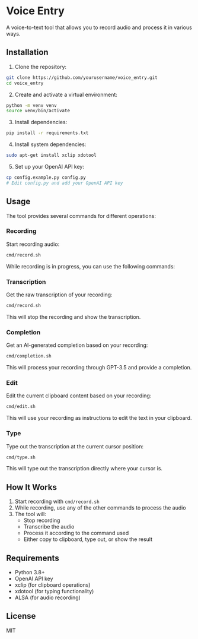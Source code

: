 # Voice Entry

A voice-to-text tool that allows you to record audio and process it in various ways.

## Installation

1. Clone the repository:
```bash
git clone https://github.com/yourusername/voice_entry.git
cd voice_entry
```

2. Create and activate a virtual environment:
```bash
python -m venv venv
source venv/bin/activate
```

3. Install dependencies:
```bash
pip install -r requirements.txt
```

4. Install system dependencies:
```bash
sudo apt-get install xclip xdotool
```

5. Set up your OpenAI API key:
```bash
cp config.example.py config.py
# Edit config.py and add your OpenAI API key
```

## Usage

The tool provides several commands for different operations:

### Recording

Start recording audio:
```bash
cmd/record.sh
```

While recording is in progress, you can use the following commands:

### Transcription

Get the raw transcription of your recording:
```bash
cmd/record.sh
```
This will stop the recording and show the transcription.

### Completion

Get an AI-generated completion based on your recording:
```bash
cmd/completion.sh
```
This will process your recording through GPT-3.5 and provide a completion.

### Edit

Edit the current clipboard content based on your recording:
```bash
cmd/edit.sh
```
This will use your recording as instructions to edit the text in your clipboard.

### Type

Type out the transcription at the current cursor position:
```bash
cmd/type.sh
```
This will type out the transcription directly where your cursor is.

## How It Works

1. Start recording with `cmd/record.sh`
2. While recording, use any of the other commands to process the audio
3. The tool will:
   - Stop recording
   - Transcribe the audio
   - Process it according to the command used
   - Either copy to clipboard, type out, or show the result

## Requirements

- Python 3.8+
- OpenAI API key
- xclip (for clipboard operations)
- xdotool (for typing functionality)
- ALSA (for audio recording)

## License

MIT 